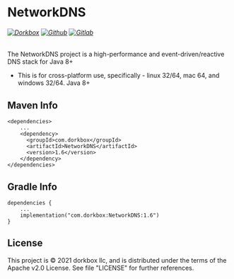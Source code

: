 NetworkDNS
=======

###### [![Dorkbox](https://badge.dorkbox.com/dorkbox.svg "Dorkbox")](https://git.dorkbox.com/dorkbox/NetworkDNS) [![Github](https://badge.dorkbox.com/github.svg "Github")](https://github.com/dorkbox/NetworkDNS) [![Gitlab](https://badge.dorkbox.com/gitlab.svg "Gitlab")](https://gitlab.com/dorkbox/NetworkDNS)


The NetworkDNS project is a high-performance and event-driven/reactive DNS stack for Java 8+

- This is for cross-platform use, specifically - linux 32/64, mac 64, and windows 32/64. Java 8+


Maven Info
---------
```
<dependencies>
    ...
    <dependency>
      <groupId>com.dorkbox</groupId>
      <artifactId>NetworkDNS</artifactId>
      <version>1.6</version>
    </dependency>
</dependencies>
```

Gradle Info
---------
```
dependencies {
    ...
    implementation("com.dorkbox:NetworkDNS:1.6")
}
```

License
---------
This project is © 2021 dorkbox llc, and is distributed under the terms of the Apache v2.0 License. See file "LICENSE" for further references.

